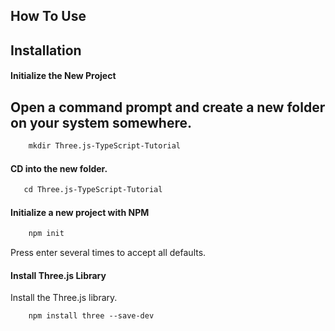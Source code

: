 ## How To Use

## Installation
#### Initialize the New Project
## Open a command prompt and create a new folder on your system somewhere.

```html
    mkdir Three.js-TypeScript-Tutorial
```

#### CD into the new folder.

```html
   cd Three.js-TypeScript-Tutorial
```

#### Initialize a new project with NPM

```html
    npm init
```
Press enter several times to accept all defaults.

#### Install Three.js Library
Install the Three.js library.

```html
    npm install three --save-dev
```
